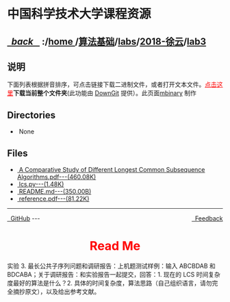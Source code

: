 
<!--
<head>
    <meta http-equiv="content-type" content="text/html; charset=utf-8">
    <title> 中国科学技术大学课程资源</title>
</head>
-->
# 中国科学技术大学课程资源

<div>
  <h2>
    <a href="../index.html">&nbsp;&nbsp;<i class="fa fa-level-up">back </i>&nbsp;&nbsp;</a>
    :/<a href="../../../../index.html">home <i class="fa fa-home"></i></a>/<a href="../../../index.html">算法基础</a>/<a href="../../index.html">labs</a>/<a href="../index.html">2018-徐云</a>/<a href="index.html">lab3</a>
  </h2>
</div>

## 说明
下面列表根据拼音排序，可点击链接下载二进制文件，或者打开文本文件。<a href="http://downgit.zhoudaxiaa.com/#/home?url=https://github.com/USTC-Resource/USTC-Course/tree/master/算法基础/labs/2018-徐云/lab3" style="color:red" target="_black">点击这里</a>**下载当前整个文件夹**(此功能由 [DownGit](http://downgit.zhoudaxiaa.com) 提供）。此页面[mbinary](https://mbinary.xyz) 制作

## Directories
<ul><li><i class="fa fa-meh-o"></i>&nbsp;None</li></ul>

## Files
<ul><li><a href="https://raw.githubusercontent.com/USTC-Resource/USTC-Course/master/算法基础/labs/2018-徐云/lab3/A Comparative Study of Different Longest  Common Subsequence Algorithms.pdf"><i class="fa fa-file-pdf-o"></i>&nbsp;A Comparative Study of Different Longest  Common Subsequence Algorithms.pdf---(460.08K)</a></li>
<li><a href="https://raw.githubusercontent.com/USTC-Resource/USTC-Course/master/算法基础/labs/2018-徐云/lab3/lcs.py"><i class="fa fa-file-code-o"></i>&nbsp;lcs.py---(1.48K)</a></li>
<li><a href="https://raw.githubusercontent.com/USTC-Resource/USTC-Course/master/算法基础/labs/2018-徐云/lab3/README.md"><i class="fa fa-pencil-square-o"></i>&nbsp;README.md---(350.00B)</a></li>
<li><a href="https://raw.githubusercontent.com/USTC-Resource/USTC-Course/master/算法基础/labs/2018-徐云/lab3/reference.pdf"><i class="fa fa-file-pdf-o"></i>&nbsp;reference.pdf---(81.22K)</a></li></ul>

---
<div style="text-decration:underline;display:inline">
  <a href="https://github.com/USTC-Resource/USTC-Course.git" target="_blank" rel="external"><i class="fa fa-github"></i>&nbsp; GitHub</a>
  <a href="mailto:&#122;huheqin1@gmail?subject=反馈与建议" style="float:right" target="_blank" rel="external"><i class="fa fa-envelope"></i>&nbsp; Feedback</a>
</div>
---

<h1 style="color:red;text-align:center;">Read Me</h1>

<p>实验 3. 最长公共子序列问题和调研报告：上机题测试样例：输入 ABCBDAB 和 BDCABA；关于调研报告：和实验报告一起提交，回答：1. 现在的 LCS 时间复杂度最好的算法是什么？2. 具体的时间复杂度，算法思路（自己组织语言，请勿完全摘抄原文），以及给出参考文献。</p>
